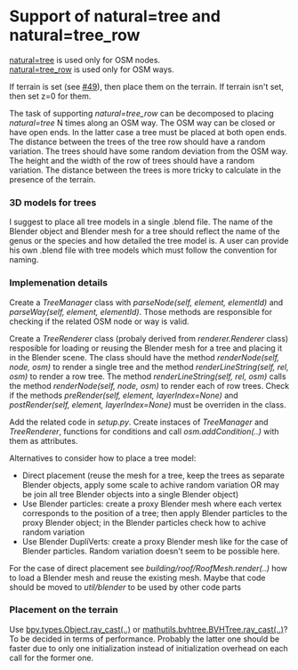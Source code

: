 # Support of natural=tree and natural=tree_row

[natural=tree](http://wiki.openstreetmap.org/wiki/Tag:natural%3Dtree) is used only for OSM nodes.<br>
[natural=tree_row](http://wiki.openstreetmap.org/wiki/Tag:natural%3Dtree_row) is used only for OSM ways.

If terrain is set (see [#49](https://github.com/vvoovv/blender-osm/issues/49)), then place them on the terrain. If terrain isn't set, then set z=0 for them.

The task of supporting _natural=tree_row_ can be decomposed to placing _natural=tree_ N times along an OSM way. The OSM way can be closed or have open ends. In the latter case a tree must be placed at both open ends. The distance between the trees of the tree row should have a random variation. The trees should have some random deviation from the OSM way. The height and the width of the row of trees should have a random variation. The distance between the trees is more tricky to calculate in the presence of the terrain.

### 3D models for trees
I suggest to place all tree models in a single .blend file. The name of the Blender object and Blender mesh for a tree should reflect the name of the genus or the species and how detailed the tree model is. A user can provide his own .blend file with tree models which must follow the convention for naming.

### Implemenation details

Create a _TreeManager_ class with _parseNode(self, element, elementId)_ and _parseWay(self, element, elementId)_. Those methods are responsible for checking if the related OSM node or way is valid.

Create a _TreeRenderer_ class (probaly derived from _renderer.Renderer_ class) resposible for loading or reusing the Blender mesh for a tree and placing it in the Blender scene. The class should have the method _renderNode(self, node, osm)_ to render a single tree and the method _renderLineString(self, rel, osm)_ to render a row tree. The method _renderLineString(self, rel, osm)_ calls the method _renderNode(self, node, osm)_ to render each of row trees. Check if the methods _preRender(self, element, layerIndex=None)_ and _postRender(self, element, layerIndex=None)_ must be overriden in the class.

Add the related code in _setup.py_. Create instaces of _TreeManager_ and _TreeRenderer_, functions for conditions and call _osm.addCondition(..)_ with them as attributes.

Alternatives to consider how to place a tree model:
* Direct placement (reuse the mesh for a tree, keep the trees as separate Blender objects, apply some scale to achive random variation OR may be join all tree Blender objects into a single Blender object)
* Use Blender particles: create a proxy Blender mesh where each vertex corresponds to the position of a tree; then apply Blender particles to the proxy Blender object; in the Blender particles check how to achive random variation
* Use Blender DupliVerts: create a proxy Blender mesh like for the case of Blender particles. Random variation doesn't seem to be possible here.

For the case of direct placement see _building/roof/RoofMesh.render(..)_ how to load a Blender mesh and reuse the existing mesh. Maybe that code should be moved to _util/blender_ to be used by other code parts

### Placement on the terrain
Use [bpy.types.Object.ray_cast(..)](https://www.blender.org/api/blender_python_api_current/bpy.types.Object.html#bpy.types.Object.ray_cast) or [mathutils.bvhtree.BVHTree.ray_cast(..)](https://www.blender.org/api/blender_python_api_current/mathutils.bvhtree.html#mathutils.bvhtree.BVHTree.ray_cast)? To be decided in terms of performance. Probably the latter one should be faster due to only one initialization instead of initialization overhead on each call for the former one.
